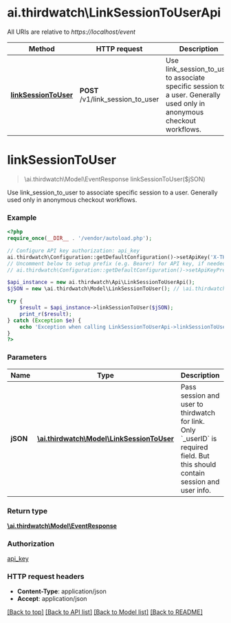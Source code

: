 # ai.thirdwatch\LinkSessionToUserApi

All URIs are relative to *https://localhost/event*

Method | HTTP request | Description
------------- | ------------- | -------------
[**linkSessionToUser**](LinkSessionToUserApi.md#linkSessionToUser) | **POST** /v1/link_session_to_user | Use link_session_to_user to associate specific session to a user. Generally used only in anonymous checkout workflows.


# **linkSessionToUser**
> \ai.thirdwatch\Model\EventResponse linkSessionToUser($jSON)

Use link_session_to_user to associate specific session to a user. Generally used only in anonymous checkout workflows.

### Example
```php
<?php
require_once(__DIR__ . '/vendor/autoload.php');

// Configure API key authorization: api_key
ai.thirdwatch\Configuration::getDefaultConfiguration()->setApiKey('X-THIRDWATCH-API-KEY', 'YOUR_API_KEY');
// Uncomment below to setup prefix (e.g. Bearer) for API key, if needed
// ai.thirdwatch\Configuration::getDefaultConfiguration()->setApiKeyPrefix('X-THIRDWATCH-API-KEY', 'Bearer');

$api_instance = new ai.thirdwatch\Api\LinkSessionToUserApi();
$jSON = new \ai.thirdwatch\Model\LinkSessionToUser(); // \ai.thirdwatch\Model\LinkSessionToUser | Pass session and user to thirdwatch for link. Only `_userID` is required field. But this should contain session and user info.

try {
    $result = $api_instance->linkSessionToUser($jSON);
    print_r($result);
} catch (Exception $e) {
    echo 'Exception when calling LinkSessionToUserApi->linkSessionToUser: ', $e->getMessage(), PHP_EOL;
}
?>
```

### Parameters

Name | Type | Description  | Notes
------------- | ------------- | ------------- | -------------
 **jSON** | [**\ai.thirdwatch\Model\LinkSessionToUser**](../Model/LinkSessionToUser.md)| Pass session and user to thirdwatch for link. Only &#x60;_userID&#x60; is required field. But this should contain session and user info. |

### Return type

[**\ai.thirdwatch\Model\EventResponse**](../Model/EventResponse.md)

### Authorization

[api_key](../../README.md#api_key)

### HTTP request headers

 - **Content-Type**: application/json
 - **Accept**: application/json

[[Back to top]](#) [[Back to API list]](../../README.md#documentation-for-api-endpoints) [[Back to Model list]](../../README.md#documentation-for-models) [[Back to README]](../../README.md)

